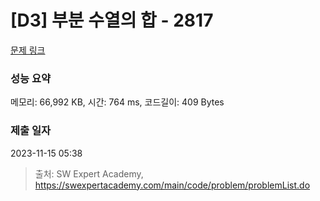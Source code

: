 # [D3] 부분 수열의 합 - 2817 

[문제 링크](https://swexpertacademy.com/main/code/problem/problemDetail.do?contestProbId=AV7IzvG6EksDFAXB) 

### 성능 요약

메모리: 66,992 KB, 시간: 764 ms, 코드길이: 409 Bytes

### 제출 일자

2023-11-15 05:38



> 출처: SW Expert Academy, https://swexpertacademy.com/main/code/problem/problemList.do